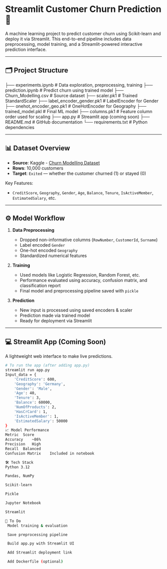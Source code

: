 # Streamlit Customer Churn Prediction 🚀

A machine learning project to predict customer churn using Scikit-learn and deploy it via Streamlit. This end-to-end pipeline includes data preprocessing, model training, and a Streamlit-powered interactive prediction interface.

---

## 🗂️ Project Structure

├── experiments.ipynb # Data exploration, preprocessing, training
├── prediction.ipynb # Predict churn using trained model
├── Churn_Modelling.csv # Source dataset
├── scaler.pk1 # Trained StandardScaler
├── label_encoder_gender.pk1 # LabelEncoder for Gender
├── onehot_encoder_geo.pk1 # OneHotEncoder for Geography
├── trained_model.pkl # Final ML model
├── columns.pk1 # Feature column order used for scaling
├── app.py # Streamlit app (coming soon)
├── README.md # GitHub documentation
└── requirements.txt # Python dependencies


---

## 📊 Dataset Overview

- **Source**: Kaggle - [Churn Modelling Dataset](https://www.kaggle.com/datasets/shubhendra7/customer-churn-modelling)
- **Rows**: 10,000 customers
- **Target**: `Exited` — whether the customer churned (1) or stayed (0)

Key Features:
- `CreditScore`, `Geography`, `Gender`, `Age`, `Balance`, `Tenure`, `IsActiveMember`, `EstimatedSalary`, etc.

---

## ⚙️ Model Workflow

1. **Data Preprocessing**
   - Dropped non-informative columns (`RowNumber`, `CustomerId`, `Surname`)
   - Label encoded `Gender`
   - One-hot encoded `Geography`
   - Standardized numerical features

2. **Training**
   - Used models like Logistic Regression, Random Forest, etc.
   - Performance evaluated using accuracy, confusion matrix, and classification report
   - Final model and preprocessing pipeline saved with `pickle`

3. **Prediction**
   - New input is processed using saved encoders & scaler
   - Prediction made via trained model
   - Ready for deployment via Streamlit

---

## 💻 Streamlit App (Coming Soon)

A lightweight web interface to make live predictions.

```bash
# To run the app (after adding app.py)
streamlit run app.py
Input_data = {
    'CreditScore': 600,
    'Geography': 'Germany',
    'Gender': 'Male',
    'Age': 40,
    'Tenure': 3,
    'Balance': 60000,
    'NumOfProducts': 2,
    'HasCrCard': 1,
    'IsActiveMember': 1,
    'EstimatedSalary': 50000
}
📈 Model Performance
Metric	Score
Accuracy	~86%
Precision	High
Recall	Balanced
Confusion Matrix	Included in notebook

🛠️ Tech Stack
Python 3.12

Pandas, NumPy

Scikit-learn

Pickle

Jupyter Notebook

Streamlit

📌 To Do
 Model training & evaluation

 Save preprocessing pipeline

 Build app.py with Streamlit UI

 Add Streamlit deployment link

 Add Dockerfile (optional)
